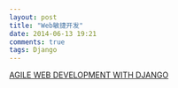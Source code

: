 ```yaml
---
layout: post
title: "Web敏捷开发"
date: 2014-06-13 19:21
comments: true
tags: Django
---
```


[AGILE WEB DEVELOPMENT WITH DJANGO](/slide/agile-web-development.html)
